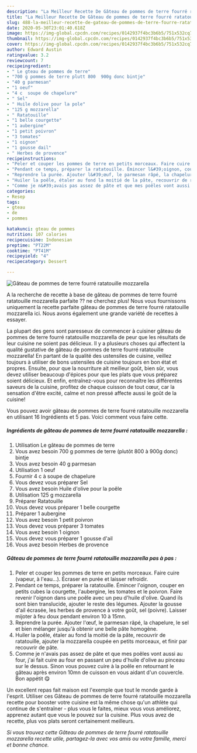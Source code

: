 ```yaml
---
description: "La Meilleur Recette De Gâteau de pommes de terre fourré ratatouille mozzarella"
title: "La Meilleur Recette De Gâteau de pommes de terre fourré ratatouille mozzarella"
slug: 488-la-meilleur-recette-de-gateau-de-pommes-de-terre-fourre-ratatouille-mozzarella
date: 2020-05-30T23:01:40.618Z
image: https://img-global.cpcdn.com/recipes/0142937f4bc3b6b5/751x532cq70/gateau-de-pommes-de-terre-fourre-ratatouille-mozzarella-photo-principale-de-la-recette.jpg
thumbnail: https://img-global.cpcdn.com/recipes/0142937f4bc3b6b5/751x532cq70/gateau-de-pommes-de-terre-fourre-ratatouille-mozzarella-photo-principale-de-la-recette.jpg
cover: https://img-global.cpcdn.com/recipes/0142937f4bc3b6b5/751x532cq70/gateau-de-pommes-de-terre-fourre-ratatouille-mozzarella-photo-principale-de-la-recette.jpg
author: Edward Austin
ratingvalue: 3.2
reviewcount: 7
recipeingredient:
- " Le gteau de pommes de terre"
- "700 g pommes de terre plutt 800  900g donc bintje"
- "40 g parmesan"
- "1 oeuf"
- "4 c  soupe de chapelure"
- " Sel"
- " Huile dolive pour la pole"
- "125 g mozzarella"
- " Ratatouille"
- "1 belle courgette"
- "1 aubergine"
- "1 petit poivron"
- "3 tomates"
- "1 oignon"
- "1 gousse dail"
- " Herbes de provence"
recipeinstructions:
- "Peler et couper les pommes de terre en petits morceaux. Faire cuire (vapeur, à l&#39;eau...). Écraser en purée et laisser refroidir."
- "Pendant ce temps, préparer la ratatouille. Émincer l&#39;oignon, couper en petits cubes la courgette, l&#39;aubergine, les tomates et le poivron. Faire revenir l&#39;oignon dans une poêle avec un peu d&#39;huile d&#39;olive. Quand ils sont bien translucide, ajouter le reste des légumes. Ajouter la gousse d&#39;ail écrasée, les herbes de provence à votre goût, sel (poivre). Laisser mijoter à feu doux pendant environ 10 à 15mn."
- "Reprendre la purée. Ajouter l&#39;œuf, le parmesan râpé, la chapelure, le sel et bien mélanger jusqu&#39;à obtenir une belle pâte homogène."
- "Huiler la poêle, étaler au fond la moitié de la pâte, recouvrir de ratatouille, ajouter la mozzarella coupée en petits morceaux, et finir par recouvrir de pâte."
- "Comme je n&#39;avais pas assez de pâte et que mes poêles vont aussi au four, j&#39;ai fait cuire au four en passant un peu d&#39;huile d&#39;olive au pinceau sur le dessus. Sinon vous pouvez cuire à la poêle en retournant le gâteau après environ 10mn de cuisson en vous aidant d&#39;un couvercle. Bon appétit 😋"
categories:
- Resep
tags:
- gteau
- de
- pommes

katakunci: gteau de pommes 
nutrition: 107 calories
recipecuisine: Indonesian
preptime: "PT22M"
cooktime: "PT41M"
recipeyield: "4"
recipecategory: Dessert

---
```



![Gâteau de pommes de terre fourré ratatouille mozzarella](https://img-global.cpcdn.com/recipes/0142937f4bc3b6b5/751x532cq70/gateau-de-pommes-de-terre-fourre-ratatouille-mozzarella-photo-principale-de-la-recette.jpg)

A la recherche de recette à base de gâteau de pommes de terre fourré ratatouille mozzarella parfaite ?? ne cherchez plus! Nous vous fournissons uniquement la recette parfaite gâteau de pommes de terre fourré ratatouille mozzarella ici. Nous avons également une grande variété de recettes à essayer.

La plupart des gens sont paresseux de commencer à cuisiner gâteau de pommes de terre fourré ratatouille mozzarella de peur que les résultats de leur cuisine ne soient pas délicieux. Il y a plusieurs choses qui affectent la qualité gustative de gâteau de pommes de terre fourré ratatouille mozzarella! En partant de la qualité des ustensiles de cuisine, veillez toujours à utiliser de bons ustensiles de cuisine toujours en bon état et propres. Ensuite, pour que la nourriture ait meilleur goût, bien sûr, vous devez utiliser beaucoup d'épices pour que les plats que vous préparez soient délicieux. Et enfin, entraînez-vous pour reconnaître les différentes saveurs de la cuisine, profitez de chaque cuisson de tout cœur, car la sensation d'être excité, calme et non pressé affecte aussi le goût de la cuisine!

<!--inarticleads1-->

Vous pouvez avoir gâteau de pommes de terre fourré ratatouille mozzarella en utilisant 16 Ingrédients et 5 pas. Voici comment vous faire cette.

##### Ingrédients de gâteau de pommes de terre fourré ratatouille mozzarella :

1. Utilisation  Le gâteau de pommes de terre
1. Vous avez besoin 700 g pommes de terre (plutôt 800 à 900g donc) bintje
1. Vous avez besoin 40 g parmesan
1. Utilisation 1 oeuf
1. Fournir 4 c à soupe de chapelure
1. Vous devez vous préparer  Sel
1. Vous avez besoin  Huile d&#39;olive pour la poêle
1. Utilisation 125 g mozzarella
1. Préparer  Ratatouille
1. Vous devez vous préparer 1 belle courgette
1. Préparer 1 aubergine
1. Vous avez besoin 1 petit poivron
1. Vous devez vous préparer 3 tomates
1. Vous avez besoin 1 oignon
1. Vous devez vous préparer 1 gousse d&#39;ail
1. Vous avez besoin  Herbes de provence




<!--inarticleads2-->

##### Gâteau de pommes de terre fourré ratatouille mozzarella pas à pas :

1. Peler et couper les pommes de terre en petits morceaux. Faire cuire (vapeur, à l&#39;eau...). Écraser en purée et laisser refroidir.
1. Pendant ce temps, préparer la ratatouille. Émincer l&#39;oignon, couper en petits cubes la courgette, l&#39;aubergine, les tomates et le poivron. Faire revenir l&#39;oignon dans une poêle avec un peu d&#39;huile d&#39;olive. Quand ils sont bien translucide, ajouter le reste des légumes. Ajouter la gousse d&#39;ail écrasée, les herbes de provence à votre goût, sel (poivre). Laisser mijoter à feu doux pendant environ 10 à 15mn.
1. Reprendre la purée. Ajouter l&#39;œuf, le parmesan râpé, la chapelure, le sel et bien mélanger jusqu&#39;à obtenir une belle pâte homogène.
1. Huiler la poêle, étaler au fond la moitié de la pâte, recouvrir de ratatouille, ajouter la mozzarella coupée en petits morceaux, et finir par recouvrir de pâte.
1. Comme je n&#39;avais pas assez de pâte et que mes poêles vont aussi au four, j&#39;ai fait cuire au four en passant un peu d&#39;huile d&#39;olive au pinceau sur le dessus. Sinon vous pouvez cuire à la poêle en retournant le gâteau après environ 10mn de cuisson en vous aidant d&#39;un couvercle. Bon appétit 😋




<!--inarticleads1-->

<p>
Un excellent repas fait maison est l'exemple que tout le monde garde à l'esprit. Utiliser ces Gâteau de pommes de terre fourré ratatouille mozzarella recette pour booster votre cuisine est la même chose qu'un athlète qui continue de s'entraîner - plus vous le faites, mieux vous vous améliorez, apprenez autant que vous le pouvez sur la cuisine. Plus vous avez de recette, plus vos plats seront certainement meilleurs.
</p>

<p>
<i>Si vous trouvez cette Gâteau de pommes de terre fourré ratatouille mozzarella recette utile, partagez-la avec vos amis ou votre famille, merci et bonne chance.</i>
</p>
